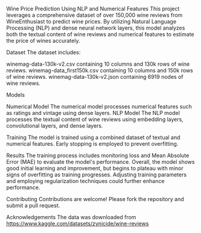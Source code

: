 Wine Price Prediction Using NLP and Numerical Features
This project leverages a comprehensive dataset of over 150,000 wine reviews from WineEnthusiast to predict wine prices. By utilizing Natural Language Processing (NLP) and dense neural network layers, this model analyzes both the textual content of wine reviews and numerical features to estimate the price of wines accurately.

Dataset
The dataset includes:

winemag-data-130k-v2.csv containing 10 columns and 130k rows of wine reviews.
winemag-data_first150k.csv containing 10 columns and 150k rows of wine reviews.
winemag-data-130k-v2.json containing 6919 nodes of wine reviews.

Models

Numerical Model
The numerical model processes numerical features such as ratings and vintage using dense layers.
NLP Model
The NLP model processes the textual content of wine reviews using embedding layers, convolutional layers, and dense layers.

Training
The model is trained using a combined dataset of textual and numerical features. Early stopping is employed to prevent overfitting.

Results
The training process includes monitoring loss and Mean Absolute Error (MAE) to evaluate the model's performance.
Overall, the model shows good initial learning and improvement, but begins to plateau with minor signs of overfitting as training progresses. Adjusting training parameters and employing regularization techniques could further enhance performance.

Contributing
Contributions are welcome! Please fork the repository and submit a pull request.

Acknowledgements
The data was downloaded from https://www.kaggle.com/datasets/zynicide/wine-reviews

